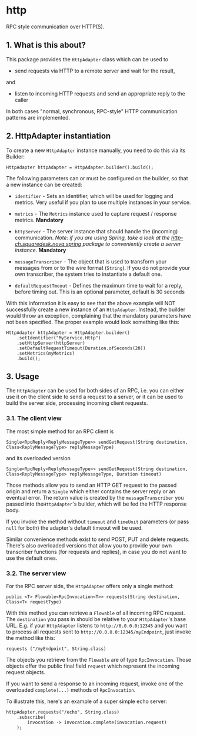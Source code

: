 http
=========

RPC style communication over HTTP(S).

## 1. What is this about?
This package provides the ```HttpAdapter``` class which can be used to 
* send requests via HTTP to a remote server and wait for the result,

and

* listen to incoming HTTP requests and send an appropriate reply to the caller

In both cases "normal, synchronous, RPC-style" HTTP communication patterns are implemented.

## 2. HttpAdapter instantiation

To create a new ```HttpAdapter``` instance manually, you need to do this via its Builder:
 
```
HttpAdapter httpAdapter = HttpAdapter.builder().build();
```

The following parameters can or must be configured on the builder, so that a new instance can be created:

* ```identifier``` - Sets an identifier, which will be used for logging and metrics. Very useful if you plan to use 
multiple instances in your service.

* ```metrics``` - The ```Metrics``` instance used to capture request / response metrics. **Mandatory**

* ```httpServer``` - The server instance that should handle the (incoming) communication. 
  _Note: if you are using Spring, take a look at the [http-ch.squaredesk.nova.spring](./http-spring/README.md) package to 
  conveniently create a server instance_. **Mandatory**

* ```messageTranscriber``` - The object that is used to transform your messages from or to the wire format 
(```String```). If you do not provide your own transcriber, the
system tries to instantiate a default one. 

* ```defaultRequestTmeout``` - Defines the maximum time to wait for a reply, before timing out. This is an optional 
parameter, default is 30 seconds

With this information it is easy to see that the above example will NOT successfully create a new instance of
an ```HttpAdapter```. Instead, the builder would throw an exception, complaining that the
mandatory parameters have not been specified. The proper example would look something like this:

```
HttpAdapter httpAdapter = HttpAdapter.builder()
    .setIdentifier("MyService.Http")
    .setHttpServer(httpServer)
    .setDefaultRequestTimeout(Duration.ofSeconds(20))
    .setMetrics(myMetrics)
    .build();
```

## 3. Usage

The ```HttpAdapter``` can be used for both sides of an RPC, i.e. you can either use it on the client side to send 
a request to a server, or it can be used to build the server side, processing incoming client requests.
 
### 3.1. The client view

The most simple method for an RPC client is 

```
Single<RpcReply<ReplyMessageType>> sendGetRequest(String destination, Class<ReplyMessageType> replyMessageType)
```

and its overloaded version 

```
Single<RpcReply<ReplyMessageType>> sendGetRequest(String destination, Class<ReplyMessageType> replyMessageType, Duration timeout)
```

Those methods allow you to send an HTTP GET request to the passed origin and return a ```Single``` which either
contains the server reply or an eventual error. The return value is created by the ```messageTranscriber``` you passed 
into the```HttpAdapter```'s builder, which will be fed the HTTP response body.

If you invoke the method without ```timeout``` and ```timeUnit``` parameters (or pass ```null``` for both) the adapter's
default timeout will be used.

Similar convenience methods exist to send POST, PUT and delete requests. There's also overloaded versions that allow
you to provide your own transcriber functions (for requests and replies), in case you do not want to use the default
ones.

### 3.2. The server view

For the RPC server side, the ```HttpAdapter``` offers only a single method:

```
public <T> Flowable<RpcInvocation<T>> requests(String destination, Class<T> requestType)
```

With this method you can retrieve a ```Flowable``` of all incoming RPC request. The ```destination``` you pass in should
be relative to your ```HttpAdapter```'s base URL. E.g. if your ```HttpAdapter``` listens to 
```http://0.0.0.0:12345``` and you want to process all requests sent to ```http://0.0.0.0:12345/myEndpoint```, just 
invoke the method like this:
    
```
requests ("/myEndpoint", String.class)
```

The objects you retrieve from the ```Flowable``` are of type ```RpcInvocation```. Those objects offer the public final 
field ```request``` which represent the incoming request objects. 

If you want to send a response to an incoming request, invoke one of the overloaded  ```complete(...)``` methods of
```RpcInvocation```.

To illustrate this, here's an example of a super simple echo server:

```
httpAdapter.requests("/echo", String.class)
    .subscribe(
        invocation -> invocation.complete(invocation.request)
    );
```



